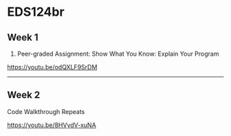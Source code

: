 # EDS124br
## Week 1
1. Peer-graded Assignment: Show What You Know: Explain Your Program

https://youtu.be/odQXLF9SrDM

---
## Week 2
Code Walkthrough Repeats

https://youtu.be/8HVydV-xuNA

